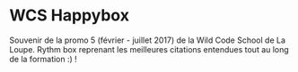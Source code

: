 # WCS Happybox

Souvenir de la promo 5 (février - juillet 2017) de la Wild Code School de La Loupe.
Rythm box reprenant les meilleures citations entendues tout au long de la formation :) !
